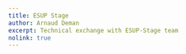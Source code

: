 ```yaml
---
title: ESUP Stage
author: Arnaud Deman
excerpt: Technical exchange with ESUP-Stage team
nolink: true
---
```



